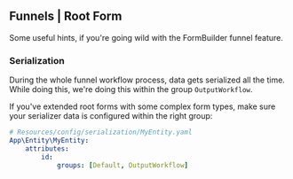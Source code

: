 ## Funnels | Root Form
Some useful hints, if you're going wild with the FormBuilder funnel feature.

### Serialization
During the whole funnel workflow process, data gets serialized all the time.
While doing this, we're doing this within the group `OutputWorkflow`.

If you've extended root forms with some complex form types, 
make sure your serializer data is configured within the right group:

```yaml
# Resources/config/serialization/MyEntity.yaml
App\Entity\MyEntity:
    attributes:
        id:
            groups: [Default, OutputWorkflow]
```